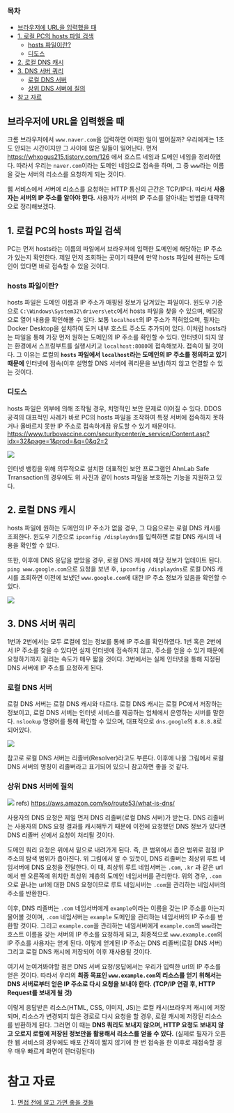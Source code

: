 ### **목차**
- [브라우저에 URL을 입력했을 때](#브라우저에-url을-입력했을-때)
- [1. 로컬 PC의 hosts 파일 검색](#1.-로컬-pc의-hosts-파일-검색)
	- [hosts 파일이란?](#hosts-파일이란?)
	- [디도스](#디도스)
- [2. 로컬 DNS 캐시](#2.-로컬-dns-캐시)
- [3. DNS 서버 쿼리](#3.-dns-서버-쿼리)
	- [로컬 DNS 서버](#로컬-dns-서버)
	- [상위 DNS 서버에 질의](#상위-dns-서버에-질의)
- [참고 자료](#참고-자료)

## 브라우저에 URL을 입력했을 때

크롬 브라우저에서 `www.naver.com`을 입력하면 어떠한 일이 벌어질까?
우리에게는 1초도 안되는 시간이지만 그 사이에 많은 일들이 일어난다.
먼저 https://whxogus215.tistory.com/126 에서 호스트 네임과 도메인 네임을 정리하였다.
따라서 우리는 `naver.com`이라는 도메인 네임으로 접속을 하며, 그 중 `www`라는 이름을 갖는 서버의 리소스를 요청하게 되는 것이다.

웹 서비스에서 서버에 리소스를 요청하는 HTTP 통신의 근간은 TCP/IP다. 따라서 **사용자는 서버의 IP 주소를 알아야 한다.** 사용자가 서버의 IP 주소를 알아내는 방법을 대략적으로 정리해보겠다.

## 1. 로컬 PC의 hosts 파일 검색

PC는 먼저 hosts라는 이름의 파일에서 브라우저에 입력한 도메인에 해당하는 IP 주소가 있는지 확인한다. 제일 먼저 조회하는 곳이기 때문에 만약 hosts 파일에 원하는 도메인이 있다면 바로 접속할 수 있을 것이다.

### hosts 파일이란?

hosts 파일은 도메인 이름과 IP 주소가 매핑된 정보가 담겨있는 파일이다. 윈도우 기준으로 `C:\Windows\System32\drivers\etc`에서 hosts 파일을 찾을 수 있으며, 메모장으로 열어 내용을 확인해볼 수 있다. 보통 `localhost`의 IP 주소가 적혀있으며, 필자는 Docker Desktop을 설치하여 도커 내부 호스트 주소도 추가되어 있다. 이처럼 hosts라는 파일을 통해 가장 먼저 원하는 도메인의 IP 주소를 확인할 수 있다. 인터넷이 되지 않는 환경에서 스프링부트를 실행시키고 `localhost:8080`에 접속해보자. 접속이 될 것이다. 그 이유는 로컬의 **`hosts` 파일에서 `localhost`라는 도메인의 IP 주소를 정의하고 있기 때문에** 인터넷에 접속(이후 설명할 DNS 서버에 쿼리문을 보냄)하지 않고 연결할 수 있는 것이다.

### 디도스

hosts 파일은 외부에 의해 조작될 경우, 치명적인 보안 문제로 이어질 수 있다. DDOS 공격의 대표적인 사례가 바로 PC의 hosts 파일을 조작하여 특정 서버에 접속하지 못하거나 올바르지 못한 IP 주소로 접속하게끔 유도할 수 있기 때문이다.
https://www.turbovaccine.com/securitycenter/e_service/Content.asp?idx=32&page=1&prod=&q=0&q2=2

![](https://i.imgur.com/Ghdz0T1.png)

인터넷 뱅킹을 위해 의무적으로 설치한 대표적인 보안 프로그램인 AhnLab Safe Trransaction의 경우에도 위 사진과 같이 hosts 파일을 보호하는 기능을 지원하고 있다.

## 2. 로컬 DNS 캐시

hosts 파일에 원하는 도메인의 IP 주소가 없을 경우, 그 다음으로는 로컬 DNS 캐시를 조회한다.
윈도우 기준으로 `ipconfig /displaydns`를 입력하면 로컬 DNS 캐시의 내용을 확인할 수 있다.

또한, 이후에 DNS 응답을 받았을 경우, 로컬 DNS 캐시에 해당 정보가 업데이트 된다.
`ping www.google.com`으로 요청을 보낸 후, `ipconfig /displaydns`로 로컬 DNS 캐시를 조회하면 이전에 보냈던 `www.google.com`에 대한 IP 주소 정보가 있음을 확인할 수 있다.

![](https://i.imgur.com/R14XPRx.png)

## 3. DNS 서버 쿼리

1번과 2번에서는 모두 로컬에 있는 정보를 통해 IP 주소를 확인하였다. 1번 혹은 2번에서 IP 주소를 찾을 수 있다면 실제 인터넷에 접속하지 않고, 주소를 얻을 수 있기 때문에 요청하기까지 걸리는 속도가 매우 짧을 것이다. 3번에서는 실제 인터넷을 통해 지정된 DNS 서버에 IP 주소를 요청하게 된다.

### 로컬 DNS 서버

로컬 DNS 서버는 로컬 DNS 캐시와 다르다. 로컬 DNS 캐시는 로컬 PC에서 저장하는 정보이고, 로컬 DNS 서버는 인터넷 서비스를 제공하는 업체에서 운영하는 서버를 말한다. `nslookup` 명령어를 통해 확인할 수 있으며, 대표적으로 `dns.google`의 `8.8.8.8`로 되어있다.

![](https://i.imgur.com/4Ld2KnV.png)

참고로 로컬 DNS 서버는 리졸버(Resolver)라고도 부른다. 이후에 나올 그림에서 로컬 DNS 서버의 명칭이 리졸버라고 표기되어 있으니 참고하면 좋을 것 같다.

### 상위 DNS 서버에 질의

![](https://i.imgur.com/X9lH2zo.png)
refs) https://aws.amazon.com/ko/route53/what-is-dns/

사용자의 DNS 요청은 제일 먼저 DNS 리졸버(로컬 DNS 서버)가 받는다. DNS 리졸버는 사용자의 DNS 요청 결과를 캐시해두기 때문에 이전에 요청했던 DNS 정보가 있다면 DNS 리졸버 선에서 요청이 처리될 것이다.

도메인 쿼리 요청은 위에서 밑으로 내려가게 된다. 즉, 큰 범위에서 좁은 범위로 점점 IP 주소의 탐색 범위가 좁아진다. 위 그림에서 알 수 있듯이, DNS 리졸버는 최상위 루트 네임서버에 DNS 요청을 전달한다. 이 때, 최상위 루트 네임서버는 `.com`, `.kr` 과 같은 url에서 맨 오른쪽에 위치한 최상위 계층의 도메인 네임서버를 관리한다. 위의 경우, `.com`으로 끝나는 url에 대한 DNS 요청이므로 루트 네임서버는 `.com`을 관리하는 네임서버의 주소를 반환한다.

이후, DNS 리졸버는 `.com` 네임서버에게 `example`이라는 이름을 갖는 IP 주소를 아는지 물어볼 것이며, `.com` 네임서버는 `example` 도메인을 관리하는 네임서버의 IP 주소를 반환할 것이다. 그리고 `example.com`을 관리하는 네임서버에게 `example.com`의 `www`라는 호스트 이름을 갖는 서버의 IP 주소를 요청하게 되고, 최종적으로 `www.example.com`의 IP 주소를 사용자는 얻게 된다. 이렇게 얻게된 IP 주소는 DNS 리졸버(로컬 DNS 서버) 그리고 로컬 DNS 캐시에 저장되어 이후 재사용될 것이다.

여기서 눈여겨봐야할 점은 DNS 서버 요청/응답에서는 우리가 입력한 url의 IP 주소를 얻은 것이다. 따라서 우리의 **최종 목표인 `www.example.com`의 리소스를 얻기 위해서는 DNS 서버로부터 얻은 IP 주소로 다시 요청을 보내야 한다. (TCP/IP 연결 후, HTTP Request를 보내게 될 것)**

이렇게 응답받은 리소스(HTML, CSS, 이미지, JS)는 로컬 캐시(브라우저 캐시)에 저장되며, 리소스가 변경되지 않은 경로로 다시 요청을 할 경우, 로컬 캐시에 저장된 리소스를 반환하게 된다. 그러면 이 때는 **DNS 쿼리도 보내지 않으며, HTTP 요청도 보내지 않고 오로지 로컬에 저장된 정보만을 활용해서 리소스를 얻을 수 있다.**
(실제로 필자가 오픈한 웹 서비스의 경우에도 배포 간격이 짧지 않기에 한 번 접속을 한 이후로 재접속할 경우 매우 빠르게 화면이 렌더링된다)

# 참고 자료
1. [면접 전에 알고 가면 좋을 것들](https://www.inflearn.com/course/%EB%A9%B4%EC%A0%91-%EC%8B%A0%EC%9E%85-java-%EB%B0%B1%EC%95%A4%EB%93%9C-%EA%B0%9C%EB%B0%9C%EC%9E%90/dashboard)